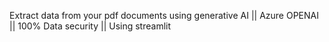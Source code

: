 Extract data from your pdf documents using generative AI || Azure OPENAI || 100% Data security || Using streamlit
